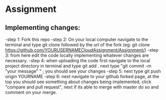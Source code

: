 # Assignment

## Implementing changes:

-step 1: Fork this repo
-step 2: On your local computer navigate to the terminal and type git clone followed by the url of the fork 
(eg: git clone https://github.com/YOURUSERNAMECloudAssignment/Assignment/)
-step 3: from here edit the code locally implementing whatever changes are necessary.
-step 4: when uploading the code first navigate to the local project directory in terminal and type git add .
next type "git commit -m "your message" " ; you should see your changes
-step 5: next type git push origin YOURNAME
-step 6: next navigate to your github forked page, at the top you should see something about changes being implemented,
click "compare and pull request", next if its able to merge with master do so and comment on your merge.
